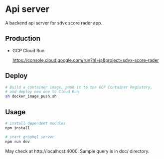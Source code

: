 # Api server

A backend api server for sdvx score rader app.


## Production

* GCP Cloud Run

    https://console.cloud.google.com/run?hl=ja&project=sdvx-score-rader


## Deploy

```sh
# Build a container image, push it to the GCP Container Registory,
# and deploy new one to Cloud Run
sh docker_image_push.sh
```


## Usage

```sh
# install dependent modules
npm install

# start graphql server
npm run dev
```

May check at http://localhost:4000.
Sample query is in doc/ directory.
